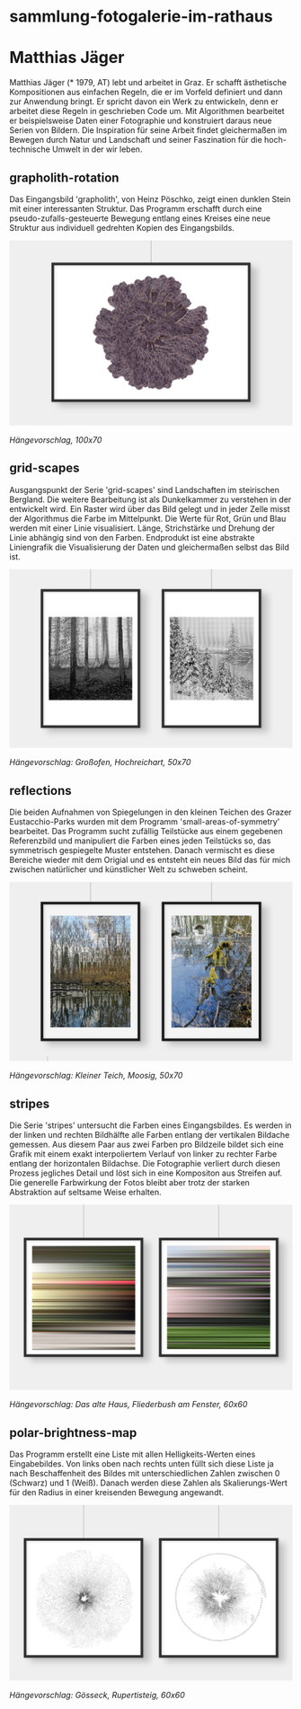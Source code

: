 # sammlung-fotogalerie-im-rathaus

# Matthias Jäger

Matthias Jäger (* 1979, AT) lebt und arbeitet in Graz. Er schafft ästhetische Kompositionen aus einfachen Regeln, die er im Vorfeld definiert und dann zur Anwendung bringt. Er spricht davon ein Werk zu entwickeln, denn er arbeitet diese Regeln in geschrieben Code um. Mit Algorithmen bearbeitet er beispielsweise Daten einer Fotographie und konstruiert daraus neue Serien von Bildern. Die Inspiration für seine Arbeit findet gleichermaßen im Bewegen durch Natur und Landschaft und seiner Faszination für die hoch-technische Umwelt in der wir leben.


## grapholith-rotation

Das Eingangsbild 'grapholith', von Heinz Pöschko, zeigt einen dunklen Stein mit einer interessanten Struktur. Das Programm erschafft durch eine pseudo-zufalls-gesteuerte Bewegung entlang eines Kreises eine neue Struktur aus individuell gedrehten Kopien des Eingangsbilds.

![grapholith](mockups/grapholith-quer.png)

*Hängevorschlag, 100x70*


## grid-scapes

Ausgangspunkt der Serie 'grid-scapes' sind Landschaften im steirischen Bergland. Die weitere Bearbeitung ist als Dunkelkammer zu verstehen in der entwickelt wird. Ein Raster wird über das Bild gelegt und in jeder Zelle misst der Algorithmus die Farbe im Mittelpunkt. Die Werte für Rot, Grün und Blau werden mit einer Linie visualisiert. Länge, Strichstärke und Drehung der Linie abhängig sind von den Farben. Endprodukt ist eine abstrakte Liniengrafik die Visualisierung der Daten und gleichermaßen selbst das Bild ist.

![grid-scapes](mockups/grid-scapes.png)

*Hängevorschlag: Großofen, Hochreichart, 50x70*


## reflections

Die beiden Aufnahmen von Spiegelungen in den kleinen Teichen des Grazer Eustacchio-Parks wurden mit dem Programm 'small-areas-of-symmetry' bearbeitet. Das Programm sucht zufällig Teilstücke aus einem gegebenen Referenzbild und manipuliert die Farben eines jeden Teilstücks so, das symmetrisch gespiegelte Muster entstehen. Danach vermischt es diese Bereiche wieder mit dem Origial und es entsteht ein neues Bild das für mich zwischen natürlicher und künstlicher Welt zu schweben scheint.

![reflections](mockups/reflections-eisteich.png)

*Hängevorschlag: Kleiner Teich, Moosig, 50x70*


## stripes

Die Serie 'stripes' untersucht die Farben eines Eingangsbildes. Es werden in der linken und rechten Bildhälfte alle Farben entlang der vertikalen Bildache gemessen. Aus diesem Paar aus zwei Farben pro Bildzeile bildet sich eine Grafik mit einem exakt interpoliertem Verlauf von linker zu rechter Farbe entlang der horizontalen Bildachse. Die Fotographie verliert durch diesen Prozess jegliches Detail und löst sich in eine Kompositon aus Streifen auf. Die generelle Farbwirkung der Fotos bleibt aber trotz der starken Abstraktion auf seltsame Weise erhalten.

![stripes](mockups/stripes.png)

*Hängevorschlag: Das alte Haus, Fliederbush am Fenster, 60x60*

## polar-brightness-map

Das Programm erstellt eine Liste mit allen Helligkeits-Werten eines Eingabebildes. Von links oben nach rechts unten füllt sich diese Liste ja nach Beschaffenheit des Bildes mit unterschiedlichen Zahlen zwischen 0 (Schwarz) und 1 (Weiß). Danach werden diese Zahlen als Skalierungs-Wert für den Radius in einer kreisenden Bewegung angewandt.

![stripes](mockups/rotations.png)

*Hängevorschlag: Gösseck, Rupertisteig, 60x60*